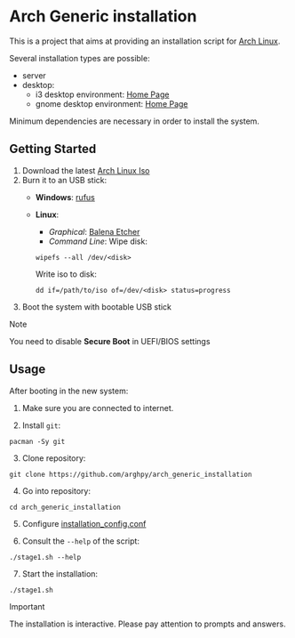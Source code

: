 # Arch Generic installation

This is a project that aims at providing an installation
script for [Arch Linux](https://archlinux.org/).

Several installation types are possible:
- server
- desktop:
    * i3 desktop environment: [Home Page](https://i3wm.org/)
    * gnome desktop environment: [Home Page](https://www.gnome.org/)

Minimum dependencies are necessary in order to install
the system.

## Getting Started

1. Download the latest [Arch Linux Iso](https://archlinux.org/download/)
2. Burn it to an USB stick:
    * **Windows**: [rufus](https://rufus.ie/en/)
    * **Linux**:
        - *Graphical*: [Balena Etcher](https://etcher.balena.io/)
        - *Command Line*:
        Wipe disk:
        ```shell
        wipefs --all /dev/<disk>
        ```

        Write iso to disk:
        ```shell
        dd if=/path/to/iso of=/dev/<disk> status=progress
        ```
3. Boot the system with bootable USB stick

> [!NOTE]
> You need to disable **Secure Boot** in UEFI/BIOS settings

## Usage

After booting in the new system:

1. Make sure you are connected to internet.

2. Install `git`:

```shell
pacman -Sy git
```

3. Clone repository:

```shell
git clone https://github.com/arghpy/arch_generic_installation
```

4. Go into repository:

```shell
cd arch_generic_installation
```

5. Configure [installation_config.conf](config/installation_config.conf)

6. Consult the `--help` of the script:

```shell
./stage1.sh --help
```

7. Start the installation:

```shell
./stage1.sh
```

> [!IMPORTANT]
> The installation is interactive. Please pay attention to prompts and answers.
